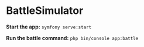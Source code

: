 # BattleSimulator

**Start the app:**
`symfony serve:start`

**Run the battle command:**
`php bin/console app:battle`